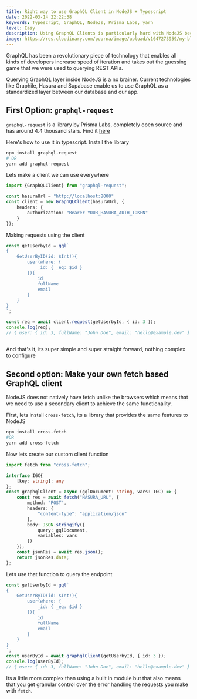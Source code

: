 ```yaml
---
title: Right way to use GraphQL Client in NodeJS + Typescript
date: 2022-03-14 22:22:38
keywords: Typescript, GraphQL, NodeJs, Prisma Labs, yarn
level: Easy
description: Using GraphQL Clients is particularly hard with NodeJS because of lack of window.fetch, but here's a simple fix to that
image: https://res.cloudinary.com/poorna/image/upload/v1647273959/my-blog/graphql%3Dnodejs.png
---
```


GraphQL has been a revolutionary piece of technology that enables all kinds of developers increase speed of iteration and takes out the guessing game that we were used to querying REST APIs.

Querying GraphQL layer inside NodeJS is a no brainer. Current technologies like Graphile, Hasura and Supabase enable us to use GraphQL as a standardized layer between our database and our app.

## First Option: `graphql-request`

`graphql-request` is a library by Prisma Labs, completely open source and has around 4.4 thousand stars. Find it [here](https://github.com/prisma-labs/graphql-request)


Here's how to use it in typescript.
Install the library

```bash
npm install graphql-request
# OR
yarn add graphql-request
```

Lets make a client we can use everywhere
```ts
import {GraphQLClient} from "graphql-request";

const hasuraUrl = "http://localhost:8000"
const client = new GraphQLClient(hasuraUrl, {
	headers: {
		authorization: "Bearer YOUR_HASURA_AUTH_TOKEN"
	}
});
```
Making requests using the client
```ts
const getUserbyId = gql`
{
	GetUserByID(id: $Int!){
		user(where: {
			_id: { _eq: $id }
		}){
			id
			fullName
			email
		}
	}
}
`;

const req = await client.request(getUserbyId, { id: 3 });
console.log(req);
// { user: { id: 3, fullName: "John Doe", email: "hello@example.dev" } } 
 
```
And that's it, its super simple and super straight forward, nothing complex to configure

## Second option: Make your own fetch based GraphQL client
NodeJS does not natively have fetch unlike the browsers which means that we need to use a secondary client to achieve the same functionality.

First, lets install `cross-fetch`, its a library that provides the same features to NodeJS
```sh
npm install cross-fetch
#OR
yarn add cross-fetch
```
Now lets create our custom client function
```ts
import fetch from "cross-fetch";

interface IGC{
	[key: string]: any
};
const graphqlClient = async (gqlDocument: string, vars: IGC) => {
	const res = await fetch("HASURA_URL", {
		method: "POST",
		headers: {
			"content-type": "application/json"
		},
		body: JSON.stringify({
			query: gqlDocument,
			variables: vars
		})
	});
	const jsonRes = await res.json();
	return jsonRes.data;
};
```
Lets use that function to query the endpoint
```ts
const getUserbyId = gql`
{
	GetUserByID(id: $Int!){
		user(where: {
			_id: { _eq: $id }
		}){
			id
			fullName
			email
		}
	}
}
`;
const userById = await graphqlClient(getUserbyId, { id: 3 });
console.log(userById);
// { user: { id: 3, fullName: "John Doe", email: "hello@example.dev" } } 
```
Its a little more complex than using a built in module but that also means that you get granular control over the error handling the requests you make with `fetch`.

